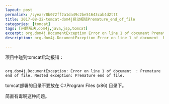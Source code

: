 ```yaml
---
layout: post
permalink: /:year/8b072ff2a1da49c2be51643cab4d2ttt
title: 2017-08-22-tomcat-dom4j启动报错Premature_end_of_file
categories: [tomcat]
tags: [问题解决,dom4j,java,jsp,tomcat]
excerpt: org.dom4j.DocumentException Error on line 1 of document Premature end of file. Nested exception Premature end of file.
description: org.dom4j.DocumentException Error on line 1 of document  Premature end of file. Nested exception Premature end of file.

---
```


项目中碰到tomcat启动报错：

```

org.dom4j.DocumentException: Error on line 1 of document  : Premature end of file. Nested exception: Premature end of file.

```

tomcat部署的目录不要放在 C:\Program Files (x86) 目录下。

简直有毒啊这种问题。	